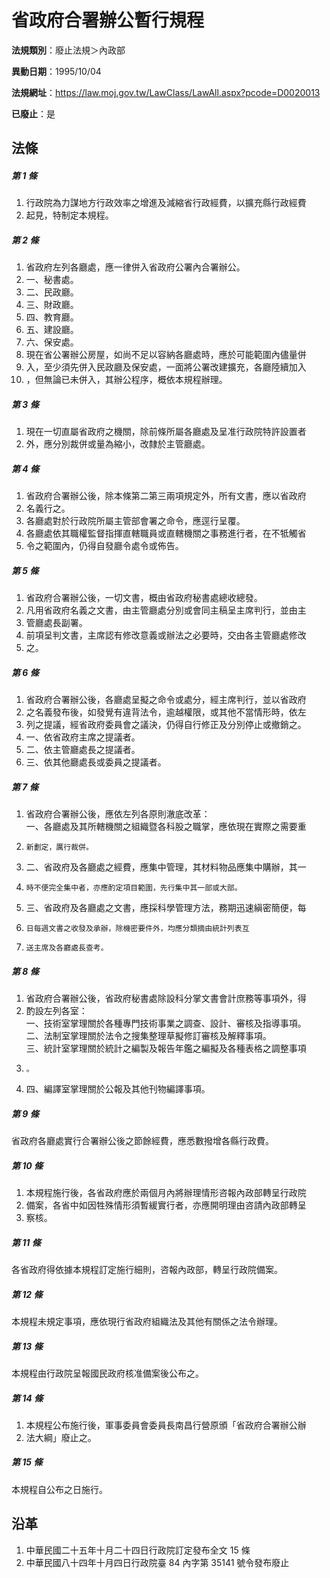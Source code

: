 # 省政府合署辦公暫行規程

**法規類別**：廢止法規＞內政部

**異動日期**：1995/10/04  

**法規網址**：https://law.moj.gov.tw/LawClass/LawAll.aspx?pcode=D0020013

**已廢止**：是



## 法條
##### 第 1 條
1. 行政院為力謀地方行政效率之增進及減縮省行政經費，以擴充縣行政經費
1. 起見，特制定本規程。

##### 第 2 條
1. 省政府左列各廳處，應一律併入省政府公署內合署辦公。
1. 一、秘書處。
1. 二、民政廳。
1. 三、財政廳。
1. 四、教育廳。
1. 五、建設廳。
1. 六、保安處。
1. 現在省公署辦公房屋，如尚不足以容納各廳處時，應於可能範圍內儘量併
1. 入，至少須先併入民政廳及保安處，一面將公署改建擴充，各廳陸續加入
1. ，但無論已未併入，其辦公程序，概依本規程辦理。

##### 第 3 條
1. 現在一切直屬省政府之機關，除前條所屬各廳處及呈准行政院特許設置者
1. 外，應分別裁併或量為縮小，改隸於主管廳處。

##### 第 4 條
1. 省政府合署辦公後，除本條第二第三兩項規定外，所有文書，應以省政府
1. 名義行之。
1. 各廳處對於行政院所屬主管部會署之命令，應逕行呈覆。
1. 各廳處依其職權監督指揮直轄職員或直轄機關之事務進行者，在不牴觸省
1. 令之範圍內，仍得自發廳令處令或佈告。

##### 第 5 條
1. 省政府合署辦公後，一切文書，概由省政府秘書處總收總發。
1. 凡用省政府名義之文書，由主管廳處分別或會同主稿呈主席判行，並由主
1. 管廳處長副署。
1. 前項呈判文書，主席認有修改意義或辦法之必要時，交由各主管廳處修改
1. 之。

##### 第 6 條
1. 省政府合署辦公後，各廳處呈擬之命令或處分，經主席判行，並以省政府
1. 之名義發布後，如發覺有違背法令，逾越權限，或其他不當情形時，依左
1. 列之提議，經省政府委員會之議決，仍得自行修正及分別停止或撤銷之。
1. 一、依省政府主席之提議者。
1. 二、依主管廳處長之提議者。
1. 三、依其他廳處長或委員之提議者。

##### 第 7 條
1. 省政府合署辦公後，應依左列各原則澈底改革：  
一、各廳處及其所轄機關之組織暨各科股之職掌，應依現在實際之需要重
1.     新劃定，厲行裁併。
1. 二、省政府及各廳處之經費，應集中管理，其材料物品應集中購辦，其一
1.     時不便完全集中者，亦應酌定項目範圍，先行集中其一部或大部。
1. 三、省政府及各廳處之文書，應採科學管理方法，務期迅速縝密簡便，每
1.     日每週文書之收發及承辦，除機密要件外，均應分類摘由統計列表互
1.     送主席及各廳處長查考。

##### 第 8 條
1. 省政府合署辦公後，省政府秘書處除設科分掌文書會計庶務等事項外，得
1. 酌設左列各室：  
一、技術室掌理關於各種專門技術事業之調查、設計、審核及指導事項。  
二、法制室掌理關於法令之搜集整理草擬修訂審核及解釋事項。  
三、統計室掌理關於統計之編製及報告年鑑之編擬及各種表格之調整事項
1.     。
1. 四、編譯室掌理關於公報及其他刊物編譯事項。

##### 第 9 條
省政府各廳處實行合署辦公後之節餘經費，應悉數撥增各縣行政費。

##### 第 10 條
1. 本規程施行後，各省政府應於兩個月內將辦理情形咨報內政部轉呈行政院
1. 備案，各省中如因牲殊情形須暫緩實行者，亦應開明理由咨請內政部轉呈
1. 察核。

##### 第 11 條
各省政府得依據本規程訂定施行細則，咨報內政部，轉呈行政院備案。

##### 第 12 條
本規程未規定事項，應依現行省政府組織法及其他有關係之法令辦理。

##### 第 13 條
本規程由行政院呈報國民政府核准備案後公布之。

##### 第 14 條
1. 本規程公布施行後，軍事委員會委員長南昌行營原頒「省政府合署辦公辦
1. 法大綱」廢止之。

##### 第 15 條
本規程自公布之日施行。

## 沿革
1. 中華民國二十五年十月二十四日行政院訂定發布全文 15 條
1. 中華民國八十四年十月四日行政院臺 84 內字第 35141  號令發布廢止
